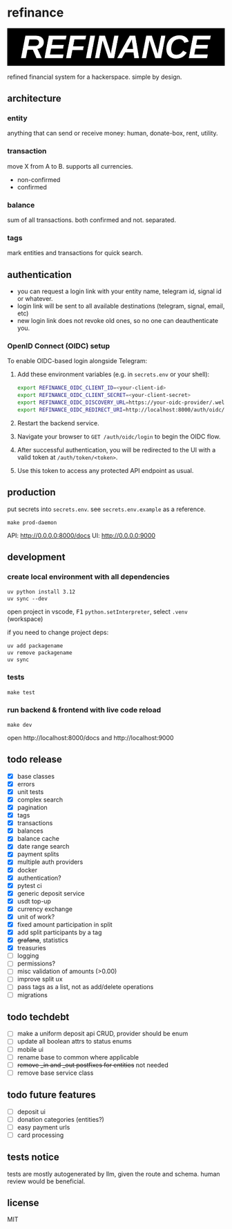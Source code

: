 # refinance
![logo](docs/refinance-logo.jpg)

refined financial system for a hackerspace. simple by design.

## architecture

### entity
anything that can send or receive money: human, donate-box, rent, utility.

### transaction
move X from A to B. supports all currencies.
- non-confirmed
- confirmed

### balance
sum of all transactions. both confirmed and not. separated.

### tags
mark entities and transactions for quick search.

## authentication
- you can request a login link with your entity name, telegram id, signal id or whatever.
- login link will be sent to all available destinations (telegram, signal, email, etc)
- new login link does not revoke old ones, so no one can deauthenticate you.

### OpenID Connect (OIDC) setup

To enable OIDC-based login alongside Telegram:

1. Add these environment variables (e.g. in `secrets.env` or your shell):

   ```bash
   export REFINANCE_OIDC_CLIENT_ID=<your-client-id>
   export REFINANCE_OIDC_CLIENT_SECRET=<your-client-secret>
   export REFINANCE_OIDC_DISCOVERY_URL=https://your-oidc-provider/.well-known/openid-configuration
   export REFINANCE_OIDC_REDIRECT_URI=http://localhost:8000/auth/oidc/callback
   ```

1. Restart the backend service.

1. Navigate your browser to `GET /auth/oidc/login` to begin the OIDC flow.

1. After successful authentication, you will be redirected to the UI with a valid token at `/auth/token/<token>`.

1. Use this token to access any protected API endpoint as usual.

## production

put secrets into `secrets.env`. see `secrets.env.example` as a reference. 

```console
make prod-daemon
```

API: http://0.0.0.0:8000/docs
UI: http://0.0.0.0:9000

## development

### create local environment with all dependencies
```console
uv python install 3.12
uv sync --dev
```

open project in vscode, <kbd>F1</kbd> `python.setInterpreter`, select `.venv` (workspace)

if you need to change project deps:
```console
uv add packagename
uv remove packagename
uv sync
```

### tests
```
make test
```

### run backend & frontend with live code reload
```
make dev
```
open http://localhost:8000/docs and http://localhost:9000

## todo release
- [x] base classes
- [x] errors
- [x] unit tests
- [x] complex search
- [x] pagination
- [x] tags
- [x] transactions
- [x] balances
- [x] balance cache
- [x] date range search
- [x] payment splits
- [x] multiple auth providers
- [x] docker
- [x] authentication?
- [x] pytest ci
- [x] generic deposit service
- [x] usdt top-up
- [x] currency exchange
- [x] unit of work?
- [x] fixed amount participation in split
- [x] add split participants by a tag
- [x] ~~grafana~~, statistics
- [x] treasuries
- [ ] logging
- [ ] permissions?
- [ ] misc validation of amounts (>0.00)
- [ ] improve split ux
- [ ] pass tags as a list, not as add/delete operations
- [ ] migrations

## todo techdebt
- [ ] make a uniform deposit api CRUD, provider should be enum
- [ ] update all boolean attrs to status enums
- [ ] mobile ui
- [ ] rename base to common where applicable
- [ ] ~~remove _in and _out postfixes for entities~~ not needed
- [ ] remove base service class

## todo future features
- [ ] deposit ui
- [ ] donation categories (entities?)
- [ ] easy payment urls
- [ ] card processing

## tests notice
tests are mostly autogenerated by llm, given the route and schema. human review would be beneficial. 

## license
MIT
